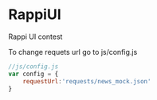 # RappiUI
Rappi UI contest

To change requets url go to js/config.js

```javascript
//js/config.js
var config = {
    requestUrl:'requests/news_mock.json'
}
```
